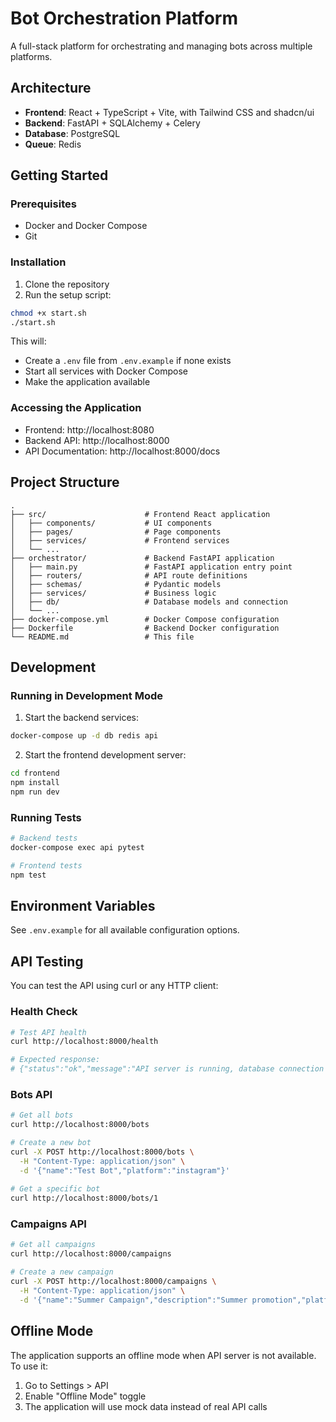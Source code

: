 
# Bot Orchestration Platform

A full-stack platform for orchestrating and managing bots across multiple platforms.

## Architecture

- **Frontend**: React + TypeScript + Vite, with Tailwind CSS and shadcn/ui
- **Backend**: FastAPI + SQLAlchemy + Celery
- **Database**: PostgreSQL
- **Queue**: Redis

## Getting Started

### Prerequisites

- Docker and Docker Compose
- Git

### Installation

1. Clone the repository
2. Run the setup script:

```bash
chmod +x start.sh
./start.sh
```

This will:
- Create a `.env` file from `.env.example` if none exists
- Start all services with Docker Compose
- Make the application available

### Accessing the Application

- Frontend: http://localhost:8080
- Backend API: http://localhost:8000
- API Documentation: http://localhost:8000/docs

## Project Structure

```
.
├── src/                      # Frontend React application
│   ├── components/           # UI components
│   ├── pages/                # Page components
│   ├── services/             # Frontend services
│   └── ...
├── orchestrator/             # Backend FastAPI application
│   ├── main.py               # FastAPI application entry point
│   ├── routers/              # API route definitions
│   ├── schemas/              # Pydantic models
│   ├── services/             # Business logic
│   ├── db/                   # Database models and connection
│   └── ...
├── docker-compose.yml        # Docker Compose configuration
├── Dockerfile                # Backend Docker configuration
└── README.md                 # This file
```

## Development

### Running in Development Mode

1. Start the backend services:

```bash
docker-compose up -d db redis api
```

2. Start the frontend development server:

```bash
cd frontend
npm install
npm run dev
```

### Running Tests

```bash
# Backend tests
docker-compose exec api pytest

# Frontend tests
npm test
```

## Environment Variables

See `.env.example` for all available configuration options.

## API Testing

You can test the API using curl or any HTTP client:

### Health Check

```bash
# Test API health
curl http://localhost:8000/health

# Expected response:
# {"status":"ok","message":"API server is running, database connection successful","version":"1.0.0","system":{"os":"Linux","python":"3.11.0"}}
```

### Bots API

```bash
# Get all bots
curl http://localhost:8000/bots

# Create a new bot
curl -X POST http://localhost:8000/bots \
  -H "Content-Type: application/json" \
  -d '{"name":"Test Bot","platform":"instagram"}'
  
# Get a specific bot
curl http://localhost:8000/bots/1
```

### Campaigns API

```bash
# Get all campaigns
curl http://localhost:8000/campaigns

# Create a new campaign
curl -X POST http://localhost:8000/campaigns \
  -H "Content-Type: application/json" \
  -d '{"name":"Summer Campaign","description":"Summer promotion","platforms":["instagram"]}'
```

## Offline Mode

The application supports an offline mode when API server is not available. To use it:

1. Go to Settings > API
2. Enable "Offline Mode" toggle
3. The application will use mock data instead of real API calls

